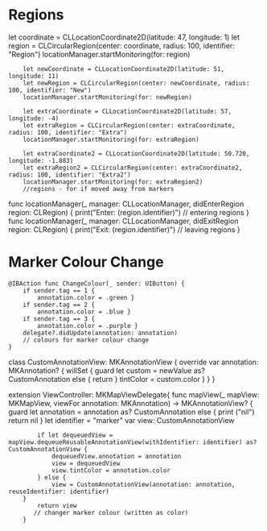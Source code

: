 # Regions

let coordinate = CLLocationCoordinate2D(latitude: 47, longitude: 1)
        let region = CLCircularRegion(center: coordinate, radius: 100, identifier: "Region")
        locationManager.startMonitoring(for: region)
        
        let newCoordinate = CLLocationCoordinate2D(latitude: 51, longitude: 11)
        let newRegion = CLCircularRegion(center: newCoordinate, radius: 100, identifier: "New")
        locationManager.startMonitoring(for: newRegion)
        
        let extraCoordinate = CLLocationCoordinate2D(latitude: 57, longitude: -4)
        let extraRegion = CLCircularRegion(center: extraCoordinate, radius: 100, identifier: "Extra")
        locationManager.startMonitoring(for: extraRegion)
        
        let extraCoordinate2 = CLLocationCoordinate2D(latitude: 50.720, longitude: -1.883)
        let extraRegion2 = CLCircularRegion(center: extraCoordinate2, radius: 100, identifier: "Extra2")
        locationManager.startMonitoring(for: extraRegion2)
        //regions - for if moved away from markers

func locationManager(_ manager: CLLocationManager, didEnterRegion region: CLRegion) {
        print("Enter: \(region.identifier)")
        // entering regions
    }
    func locationManager(_ manager: CLLocationManager, didExitRegion region: CLRegion) {
        print("Exit: \(region.identifier)")
        // leaving regions
    }
    
# Marker Colour Change

    @IBAction func ChangeColour(_ sender: UIButton) {
        if sender.tag == 1 {
            annotation.color = .green }
        if sender.tag == 2 {
            annotation.color = .blue }
        if sender.tag == 3 {
            annotation.color = .purple }
        delegate?.didUpdate(annotation: annotation)
        // colours for marker colour change
    }
    
class CustomAnnotationView: MKAnnotationView {
    override var annotation: MKAnnotation? {
        willSet {
            guard let custom = newValue as? CustomAnnotation else { return }
            tintColor = custom.color
        }
    }
}
    
extension ViewController: MKMapViewDelegate{
        func mapView(_ mapView: MKMapView, viewFor annotation: MKAnnotation) -> MKAnnotationView? {
            guard let annotation = annotation as? CustomAnnotation else {
                print ("nil")
                return nil }
            let identifier = "marker"
            var view: CustomAnnotationView

            if let dequeuedView = mapView.dequeueReusableAnnotationView(withIdentifier: identifier) as? CustomAnnotationView {
                dequeuedView.annotation = annotation
                view = dequeuedView
                view.tintColor = annotation.color
            } else {
                view = CustomAnnotationView(annotation: annotation, reuseIdentifier: identifier)
        }
            return view
           // changer marker colour (written as color)
        }

